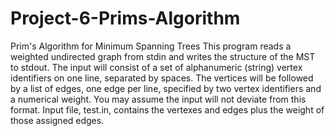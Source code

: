 # Project-6-Prims-Algorithm
Prim's Algorithm for Minimum Spanning Trees
This program reads a weighted undirected graph from stdin and writes the structure of the MST to stdout.
The input will consist of a set of alphanumeric (string) vertex identifiers on one line, separated by spaces. The vertices will be followed by a list of edges, one edge per line, specified by two vertex identifiers and a numerical weight. You may assume the input will not deviate from this format.
Input file, test.in, contains the vertexes and edges plus the weight of those assigned edges.
